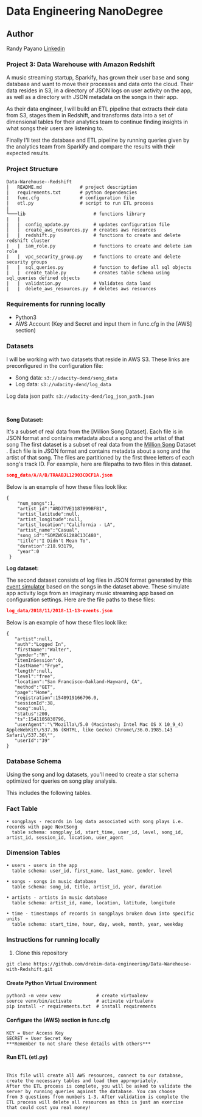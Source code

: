 # Data Engineering NanoDegree

## Author
Randy Payano [Linkedin](https://www.linkedin.com/in/randy-payano/)

### Project 3: Data Warehouse with Amazon Redshift

A music streaming startup, Sparkify, has grown their user base and song database and want to move their processes and data onto the cloud.
Their data resides in S3, in a directory of JSON logs on user activity on the app, as well as a directory with JSON metadata on the songs in their app.

As their data engineer, I will build an ETL pipeline that extracts their data from S3, stages them in Redshift, and transforms data into a set of dimensional tables for their analytics team to continue finding insights in what songs their users are listening to.

Finally I'll test the database and ETL pipeline by running queries given by the analytics team from Sparkify and compare the results with their expected results.

### Project Structure
```
Data-Warehouse--Redshift
│   README.md              # project description
|   requirements.txt       # python dependencies
|   func.cfg               # configuration file
|   etl.py                 # script to run ETL process
|
└───lib                         # functions library 
|   |
|   |  config_update.py         # updates configuration file
│   │  create_aws_resources.py  # creates aws resources
|   |  redshift.py              # functions to create and delete redshift cluster
|   |  iam_role.py              # functions to create and delete iam role
|   |  vpc_security_group.py    # functions to create and delete security groups
|   |  sql_queries.py           # function to define all sql objects
|   |  create_table.py          # creates table schema using sql_queries defined objects
|   |  validation.py            # Validates data load
|   |  delete_aws_resources.py  # deletes aws resources
```

### Requirements for running locally
- Python3
- AWS Account (Key and Secret and input them in func.cfg in the [AWS] section)

### Datasets

I will be working with two datasets that reside in AWS S3. These links are preconfigured in the configuration file:

- Song data: `s3://udacity-dend/song_data`
- Log data: `s3://udacity-dend/log_data`

Log data json path: `s3://udacity-dend/log_json_path.json`

<br />

**Song Dataset:**

It's a subset of real data from the [Million Song Dataset].
Each file is in JSON format and contains metadata about a song and the artist of that song
The first dataset is a subset of real data from the [Million Song](https://labrosa.ee.columbia.edu/millionsong/) Dataset . 
Each file is in JSON format and contains metadata about a song and the artist of that song. The files are partitioned by the first three 
letters of each song's track ID. For example, here are filepaths to two files in this dataset.

```song_data/A/B/C/TRABCEI128F424C983.json
song_data/A/A/B/TRAABJL12903CDCF1A.json
```
Below is an example of how these files look like:

```
{
    "num_songs":1,
    "artist_id":"ARD7TVE1187B99BFB1",
    "artist_latitude":null,
    "artist_longitude":null,
    "artist_location":"California - LA",
    "artist_name":"Casual",
    "song_id":"SOMZWCG12A8C13C480",
    "title":"I Didn't Mean To",
    "duration":218.93179,
    "year":0
 }
```

**Log dataset:**

The second dataset consists of log files in JSON format generated by this [event simulator](https://github.com/Interana/eventsim)
based on the songs in the dataset above. These simulate app activity logs from an imaginary
music streaming app based on configuration settings. Here are the file paths to these files:

```log_data/2018/11/2018-11-12-events.json
log_data/2018/11/2018-11-13-events.json
```

Below is an example of how these files look like:

```
{
   "artist":null,
   "auth":"Logged In",
   "firstName":"Walter",
   "gender":"M",
   "itemInSession":0,
   "lastName":"Frye",
   "length":null,
   "level":"free",
   "location":"San Francisco-Oakland-Hayward, CA",
   "method":"GET",
   "page":"Home",
   "registration":1540919166796.0,
   "sessionId":38,
   "song":null,
   "status":200,
   "ts":1541105830796,
   "userAgent":"\"Mozilla\/5.0 (Macintosh; Intel Mac OS X 10_9_4) AppleWebKit\/537.36 (KHTML, like Gecko) Chrome\/36.0.1985.143 Safari\/537.36\"",
   "userId":"39"
}
```
### Database Schema

Using the song and log datasets, you'll need to create a star schema optimized for queries on song play analysis.

This includes the following tables.

### Fact Table
```
• songplays - records in log data associated with song plays i.e. records with page NextSong
  table schema: songplay_id, start_time, user_id, level, song_id, artist_id, session_id, location, user_agent
```
### Dimension Tables
```
• users - users in the app
  table schema: user_id, first_name, last_name, gender, level

• songs - songs in music database
  table schema: song_id, title, artist_id, year, duration

• artists - artists in music database
  table schema: artist_id, name, location, latitude, longitude

• time - timestamps of records in songplays broken down into specific units
  table schema: start_time, hour, day, week, month, year, weekday
```
### Instructions for running locally
1) Clone this repository 
```
git clone https://github.com/drobim-data-engineering/Data-Warehouse-with-Redshift.git
```
#### Create Python Virtual Environment
```
python3 -m venv venv             # create virtualenv
source venv/bin/activate         # activate virtualenv
pip install -r requirements.txt  # install requirements
```

#### Configure the (AWS) section in func.cfg
```
KEY = User Access Key
SECRET = User Secret Key
***Remember to not share these details with others***
```

#### Run ETL (etl.py)
```

This file will create all AWS resources, connect to our database, create the necessary tables and load them appropriately.
After the ETL process is complete, you will be asked to validate the server by running queries against the database. You can choose 
from 3 questions from numbers 1-3. After validation is complete the ETL process will delete all resources as this is just an exercise 
that could cost you real money! 
```
